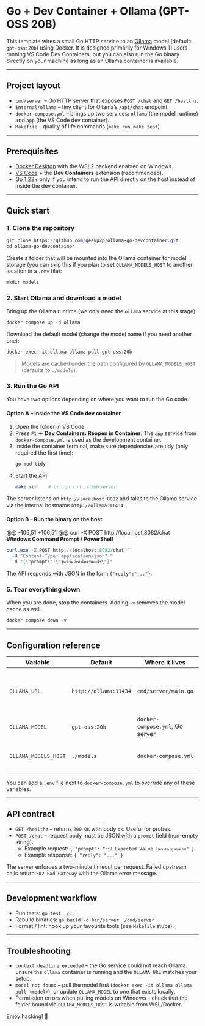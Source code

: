 # Go + Dev Container + Ollama (GPT-OSS 20B)

This template wires a small Go HTTP service to an [Ollama](https://ollama.com) model (default: `gpt-oss:20b`) using Docker.
It is designed primarily for Windows 11 users running VS Code Dev Containers, but you can also run the Go binary directly on your
machine as long as an Ollama container is available.

---

## Project layout

- `cmd/server` – Go HTTP server that exposes `POST /chat` and `GET /healthz`.
- `internal/ollama` – tiny client for Ollama’s `/api/chat` endpoint.
- `docker-compose.yml` – brings up two services: `ollama` (the model runtime) and `app` (the VS Code dev container).
- `Makefile` – quality of life commands (`make run`, `make test`).

---

## Prerequisites

- [Docker Desktop](https://www.docker.com/products/docker-desktop/) with the WSL2 backend enabled on Windows.
- [VS Code](https://code.visualstudio.com/) + the **Dev Containers** extension (recommended).
- [Go 1.22+](https://go.dev/dl/) only if you intend to run the API directly on the host instead of inside the dev container.

---

## Quick start

### 1. Clone the repository

```powershell
git clone https://github.com/geekp2p/ollama-go-devcontainer.git
cd ollama-go-devcontainer
```

Create a folder that will be mounted into the Ollama container for model storage (you can skip this if you plan to
set `OLLAMA_MODELS_HOST` to another location in a `.env` file):

```powershell
mkdir models
```

### 2. Start Ollama and download a model

Bring up the Ollama runtime (we only need the `ollama` service at this stage):

```powershell
docker compose up -d ollama
```

Download the default model (change the model name if you need another one):

```powershell
docker exec -it ollama ollama pull gpt-oss:20b
```

> Models are cached under the path configured by `OLLAMA_MODELS_HOST` (defaults to `./models`).

### 3. Run the Go API

You have two options depending on where you want to run the Go code.

#### Option A – Inside the VS Code dev container

1. Open the folder in VS Code.
2. Press `F1` → **Dev Containers: Reopen in Container**. The `app` service from `docker-compose.yml` is used as the development container.
3. Inside the container terminal, make sure dependencies are tidy (only required the first time):
   ```sh
   go mod tidy
   ```
4. Start the API:
   ```sh
   make run    # or: go run ./cmd/server
   ```

The server listens on `http://localhost:8082` and talks to the Ollama service via the internal hostname `http://ollama:11434`.

#### Option B – Run the binary on the host

@@ -106,51 +106,51 @@ curl -X POST http://localhost:8082/chat \
**Windows Command Prompt / PowerShell**

```powershell
curl.exe -X POST http://localhost:8082/chat ^
  -H "Content-Type: application/json" ^
  -d "{\"prompt\":\"วันนี้วันที่เท่าไหร่วันอะไร\"}"
```

The API responds with JSON in the form `{"reply":"..."}`.

### 5. Tear everything down

When you are done, stop the containers. Adding `-v` removes the model cache as well.

```powershell
docker compose down -v
```

---

## Configuration reference

| Variable | Default | Where it lives | Description |
|----------|---------|----------------|-------------|
| `OLLAMA_URL` | `http://ollama:11434` | `cmd/server/main.go` | Endpoint used by the Go service to talk to Ollama. Override with `http://localhost:11434` if you run the server on the host. |
| `OLLAMA_MODEL` | `gpt-oss:20b` | `docker-compose.yml`, Go server | Model pulled on first start and used for chat requests. |
| `OLLAMA_MODELS_HOST` | `./models` | `docker-compose.yml` | Host path mounted into the Ollama container to store downloaded models. |

You can add a `.env` file next to `docker-compose.yml` to override any of these variables.

---

## API contract

- `GET /healthz` – returns `200 OK` with body `ok`. Useful for probes.
- `POST /chat` – request body must be JSON with a `prompt` field (non-empty string).
  - Example request: `{ "prompt": "สรุป Expected Value ในการลงทุนหน่อย" }`
  - Example response: `{ "reply": "..." }`

The server enforces a two-minute timeout per request. Failed upstream calls return `502 Bad Gateway` with the Ollama error message.

---

## Development workflow

- Run tests: `go test ./...`
- Rebuild binaries: `go build -o bin/server ./cmd/server`
- Format / lint: hook up your favourite tools (see `Makefile` stubs).

---

## Troubleshooting

- `context deadline exceeded` – the Go service could not reach Ollama. Ensure the `ollama` container is running and the `OLLAMA_URL`
  matches your setup.
- `model not found` – pull the model first (`docker exec -it ollama ollama pull <model>`), or update `OLLAMA_MODEL` to one that exists locally.
- Permission errors when pulling models on Windows – check that the folder bound via `OLLAMA_MODELS_HOST` is writable from WSL/Docker.

Enjoy hacking! :rocket: